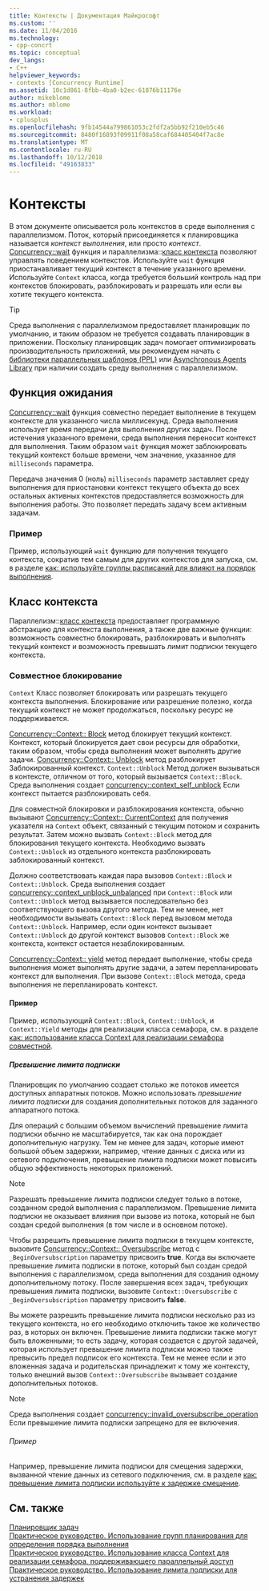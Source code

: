 ```yaml
---
title: Контексты | Документация Майкрософт
ms.custom: ''
ms.date: 11/04/2016
ms.technology:
- cpp-concrt
ms.topic: conceptual
dev_langs:
- C++
helpviewer_keywords:
- contexts [Concurrency Runtime]
ms.assetid: 10c1d861-8fbb-4ba0-b2ec-61876b11176e
author: mikeblome
ms.author: mblome
ms.workload:
- cplusplus
ms.openlocfilehash: 9fb14544a799861053c2fdf2a5bb92f210eb5c46
ms.sourcegitcommit: 8480f16893f09911f08a58caf684405404f7ac8e
ms.translationtype: MT
ms.contentlocale: ru-RU
ms.lasthandoff: 10/12/2018
ms.locfileid: "49163833"
---
```

# <a name="contexts"></a>Контексты

В этом документе описывается роль контекстов в среде выполнения с параллелизмом. Поток, который присоединяется к планировщика называется *контекст выполнения*, или просто *контекст*. [Concurrency::wait](reference/concurrency-namespace-functions.md#wait) функция и параллелизма::[класс контекста](../../parallel/concrt/reference/context-class.md) позволяют управлять поведением контекстов. Используйте `wait` функция приостанавливает текущий контекст в течение указанного времени. Используйте `Context` класса, когда требуется больший контроль над при контекстов блокировать, разблокировать и разрешать или если вы хотите текущего контекста.

> [!TIP]
>  Среда выполнения с параллелизмом предоставляет планировщик по умолчанию, и таким образом не требуется создавать планировщик в приложении. Поскольку планировщик задач помогает оптимизировать производительность приложений, мы рекомендуем начать с [библиотеки параллельных шаблонов (PPL)](../../parallel/concrt/parallel-patterns-library-ppl.md) или [Asynchronous Agents Library](../../parallel/concrt/asynchronous-agents-library.md) при наличии создать среду выполнения с параллелизмом.

## <a name="the-wait-function"></a>Функция ожидания

[Concurrency::wait](reference/concurrency-namespace-functions.md#wait) функция совместно передает выполнение в текущем контексте для указанного числа миллисекунд. Среда выполнения использует время передачи для выполнения других задач. После истечения указанного времени, среда выполнения переносит контекст для выполнения. Таким образом `wait` функция может заблокировать текущий контекст больше времени, чем значение, указанное для `milliseconds` параметра.

Передача значения 0 (ноль) `milliseconds` параметр заставляет среду выполнения для приостановки контекст текущего объекта до всех остальных активных контекстов предоставляется возможность для выполнения работы. Это позволяет передать задачу всем активным задачам.

### <a name="example"></a>Пример

Пример, использующий `wait` функцию для получения текущего контекста, сократив тем самым для других контекстов для запуска, см. в разделе [как: используйте группы расписаний для влияют на порядок выполнения](../../parallel/concrt/how-to-use-schedule-groups-to-influence-order-of-execution.md).

## <a name="the-context-class"></a>Класс контекста

Параллелизм::[класс контекста](../../parallel/concrt/reference/context-class.md) предоставляет программную абстракцию для контекста выполнения, а также две важные функции: возможность совместно блокировать, разблокировать и выполнять текущий контекст и возможность превышать лимит подписки текущего контекста.

### <a name="cooperative-blocking"></a>Совместное блокирование

`Context` Класс позволяет блокировать или разрешать текущего контекста выполнения. Блокирование или разрешение полезно, когда текущий контекст не может продолжаться, поскольку ресурс не поддерживается.

[Concurrency::Context:: Block](reference/context-class.md#block) метод блокирует текущий контекст. Контекст, который блокируется дает свои ресурсы для обработки, таким образом, чтобы среда выполнения может выполнять другие задачи. [Concurrency::Context:: Unblock](reference/context-class.md#unblock) метод разблокирует Заблокированный контекст. `Context::Unblock` Метод должен вызываться в контексте, отличном от того, который вызывается `Context::Block`. Среда выполнения создает [concurrency::context_self_unblock](../../parallel/concrt/reference/context-self-unblock-class.md) Если контекст пытается разблокировать себя.

Для совместной блокировки и разблокирования контекста, обычно вызывают [Concurrency::Context:: CurrentContext](reference/context-class.md#currentcontext) для получения указателя на `Context` объект, связанный с текущим потоком и сохранить результат. Затем можно вызвать `Context::Block` метод для блокирования текущего контекста. Необходимо вызвать `Context::Unblock` из отдельного контекста разблокировать заблокированный контекст.

Должно соответствовать каждая пара вызовов `Context::Block` и `Context::Unblock`. Среда выполнения создает [concurrency::context_unblock_unbalanced](../../parallel/concrt/reference/context-unblock-unbalanced-class.md) при `Context::Block` или `Context::Unblock` метод вызывается последовательно без соответствующего вызова другого метода. Тем не менее, нет необходимости вызывать `Context::Block` перед вызовом метода `Context::Unblock`. Например, если один контекст вызывает `Context::Unblock` до другой контекст вызовов `Context::Block` же контекста, контекст остается незаблокированным.

[Concurrency::Context:: yield](reference/context-class.md#yield) метод передает выполнение, чтобы среда выполнения может выполнять другие задачи, а затем перепланировать контекст для выполнения. При вызове `Context::Block` метода, среда выполнения не перепланировать контекст.

#### <a name="example"></a>Пример

Пример, использующий `Context::Block`, `Context::Unblock`, и `Context::Yield` методы для реализации класса семафора, см. в разделе [как: использование класса Context для реализации семафора совместной](../../parallel/concrt/how-to-use-the-context-class-to-implement-a-cooperative-semaphore.md).

##### <a name="oversubscription"></a>Превышение лимита подписки

Планировщик по умолчанию создает столько же потоков имеется доступных аппаратных потоков. Можно использовать *превышение лимита подписки* для создания дополнительных потоков для заданного аппаратного потока.

Для операций с большим объемом вычислений превышение лимита подписки обычно не масштабируется, так как она порождает дополнительную нагрузку. Тем не менее для задач, которые имеют большой объем задержки, например, чтение данных с диска или из сетевого подключения, превышение лимита подписки может повысить общую эффективность некоторых приложений.

> [!NOTE]
>  Разрешать превышение лимита подписки следует только в потоке, созданном средой выполнения с параллелизмом. Превышение лимита подписки не оказывает влияния при вызове из потока, который не был создан средой выполнения (в том числе и в основном потоке).

Чтобы разрешить превышение лимита подписки в текущем контексте, вызовите [Concurrency::Context:: Oversubscribe](reference/context-class.md#oversubscribe) метод с `_BeginOversubscription` параметру присвоить **true**. Когда вы включаете превышение лимита подписки в потоке, который был создан средой выполнения с параллелизмом, среда выполнения для создания одному дополнительному потоку. После завершения всех задач, требующих превышения лимита подписки, вызовите `Context::Oversubscribe` с `_BeginOversubscription` параметру присвоить **false**.

Вы можете разрешить превышение лимита подписки несколько раз из текущего контекста, но его необходимо отключить такое же количество раз, в которых он включен. Превышение лимита подписки также могут быть вложенными; то есть задачу, которая создается с другой задачей, которая использует превышение лимита подписки можно также превысить предел подписок его контекста. Тем не менее если и это вложенная задача и родительская принадлежит к тому же контексту, только внешний вызов `Context::Oversubscribe` вызывает создание дополнительных потоков.

> [!NOTE]
>  Среда выполнения создает [concurrency::invalid_oversubscribe_operation](../../parallel/concrt/reference/invalid-oversubscribe-operation-class.md) Если превышение лимита подписки запрещено для ее включения.

###### <a name="example"></a>Пример

Например, превышение лимита подписки для смещения задержки, вызванной чтение данных из сетевого подключения, см. в разделе [как: превышение лимита подписки используйте к задержке смещение](../../parallel/concrt/how-to-use-oversubscription-to-offset-latency.md).

## <a name="see-also"></a>См. также

[Планировщик задач](../../parallel/concrt/task-scheduler-concurrency-runtime.md)<br/>
[Практическое руководство. Использование групп планирования для определения порядка выполнения](../../parallel/concrt/how-to-use-schedule-groups-to-influence-order-of-execution.md)<br/>
[Практическое руководство. Использование класса Context для реализации семафора, поддерживающего параллельный доступ](../../parallel/concrt/how-to-use-the-context-class-to-implement-a-cooperative-semaphore.md)<br/>
[Практическое руководство. Использование лимита подписки для устранения задержек](../../parallel/concrt/how-to-use-oversubscription-to-offset-latency.md)

